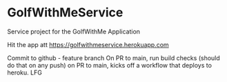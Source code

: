# GolfWithMeService
Service project for the GolfWithMe Application

Hit the app att https://golfwithmeservice.herokuapp.com

Commit to github - feature branch
On PR to main, run build checks (should do that on any push)
on PR to main, kicks off a workflow that deploys to heroku. LFG